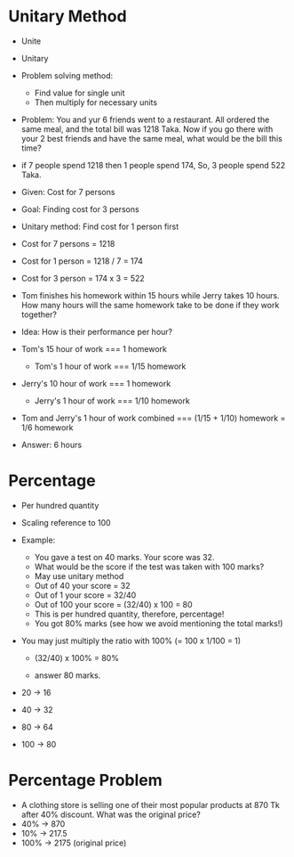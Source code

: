 # Unitary Method

- Unite
- Unitary
- Problem solving method:

  - Find value for single unit
  - Then multiply for necessary units

- Problem: You and yur 6 friends went to a restaurant. All ordered the same meal, and the total bill was 1218 Taka. Now if you go there with your 2 best friends and have the same meal, what would be the bill this time?
- if 7 people spend 1218 then 1 people spend 174, So, 3 people spend 522 Taka.
- Given: Cost for 7 persons
- Goal: Finding cost for 3 persons
- Unitary method: Find cost for 1 person first
- Cost for 7 persons = 1218
- Cost for 1 person = 1218 / 7 = 174
- Cost for 3 person = 174 x 3 = 522

- Tom finishes his homework within 15 hours while Jerry takes 10 hours. How many hours will the same homework take to be done if they work together?
- Idea: How is their performance per hour?
- Tom's 15 hour of work === 1 homework
  - Tom's 1 hour of work === 1/15 homework
- Jerry's 10 hour of work === 1 homework
  - Jerry's 1 hour of work === 1/10 homework
- Tom and Jerry's 1 hour of work combined === (1/15 + 1/10) homework = 1/6 homework
- Answer: 6 hours

# Percentage

- Per hundred quantity
- Scaling reference to 100
- Example:

  - You gave a test on 40 marks. Your score was 32.
  - What would be the score if the test was taken with 100 marks?
  - May use unitary method
  - Out of 40 your score = 32
  - Out of 1 your score = 32/40
  - Out of 100 your score = (32/40) x 100 = 80
  - This is per hundred quantity, therefore, percentage!
  - You got 80% marks (see how we avoid mentioning the total marks!)

- You may just multiply the ratio with 100% (= 100 x 1/100 = 1)

  - (32/40) x 100% = 80%

  - answer 80 marks.

- 20 -> 16
- 40 -> 32
- 80 -> 64
- 100 -> 80

# Percentage Problem

- A clothing store is selling one of their most popular products at 870 Tk after 40% discount. What was the original price?
- 40% -> 870
- 10% -> 217.5
- 100% -> 2175 (original price)
